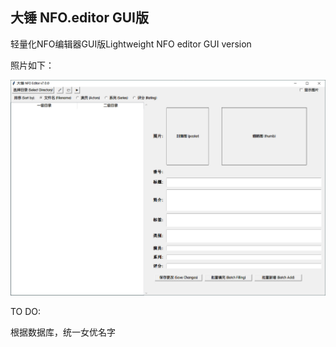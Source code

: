 
## 大锤 NFO.editor GUI版
轻量化NFO编辑器GUI版Lightweight NFO editor GUI version


照片如下：


<center><img src="https://github.com/cgkings/NFO.Editor/blob/main/pic/v7.0.0.jpg" alt="主菜单" /></center>

TO DO:

根据数据库，统一女优名字
